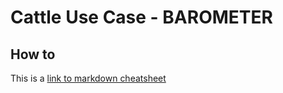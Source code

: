 # Cattle Use Case - BAROMETER

## How to

This is a [link to markdown cheatsheet](https://www.markdownguide.org/cheat-sheet/%3E)
